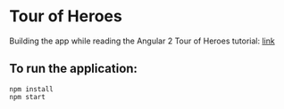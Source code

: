 # Tour of Heroes

Building the app while reading the Angular 2 Tour of Heroes tutorial: [link](https://angular.io/docs/ts/latest/tutorial/)

## To run the application:

```
npm install
npm start
```
